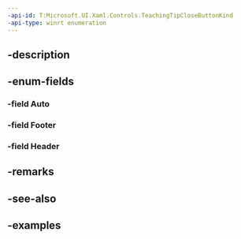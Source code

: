 ```yaml
---
-api-id: T:Microsoft.UI.Xaml.Controls.TeachingTipCloseButtonKind
-api-type: winrt enumeration
---
```


## -description

## -enum-fields

### -field Auto

### -field Footer

### -field Header

## -remarks

## -see-also

## -examples

